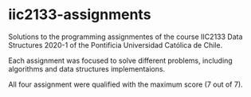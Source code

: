 # iic2133-assignments
Solutions to the programming assignmentes of the course IIC2133 Data Structures 2020-1 of the Pontificia Universidad Católica de Chile.

Each assignment was focused to solve different problems, including algorithms and data structures implementaions.

All four assignment were qualified with the maximum score (7 out of 7).
